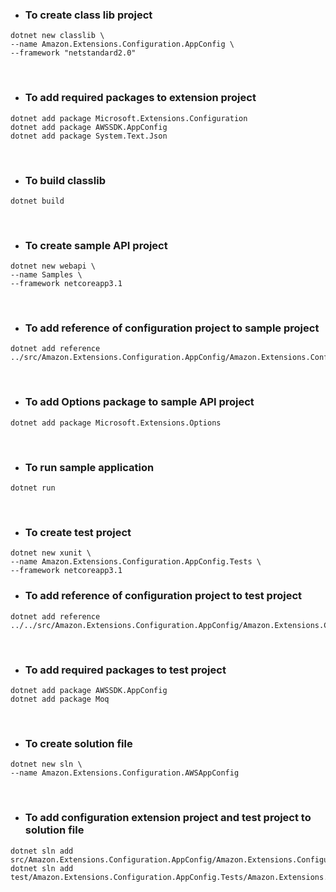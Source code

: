 - ### To create class lib project

```
dotnet new classlib \
--name Amazon.Extensions.Configuration.AppConfig \
--framework "netstandard2.0"
```

<br>

- ### To add required packages to extension project

```
dotnet add package Microsoft.Extensions.Configuration
dotnet add package AWSSDK.AppConfig
dotnet add package System.Text.Json
```

<br>

- ### To build classlib

```
dotnet build
```

<br>

- ### To create sample API project

```
dotnet new webapi \
--name Samples \
--framework netcoreapp3.1
```

<br>

- ### To add reference of configuration project to sample project

```
dotnet add reference ../src/Amazon.Extensions.Configuration.AppConfig/Amazon.Extensions.Configuration.AppConfig.csproj
```

<br>

- ### To add Options package to sample API project

```
dotnet add package Microsoft.Extensions.Options
```

<br>

- ### To run sample application

```
dotnet run
```

<br>

- ### To create test project

```
dotnet new xunit \
--name Amazon.Extensions.Configuration.AppConfig.Tests \
--framework netcoreapp3.1
```

- ### To add reference of configuration project to test project

```
dotnet add reference ../../src/Amazon.Extensions.Configuration.AppConfig/Amazon.Extensions.Configuration.AppConfig.csproj
```

<br>

- ### To add required packages to test project

```
dotnet add package AWSSDK.AppConfig
dotnet add package Moq
```

<br>

- ### To create solution file

```
dotnet new sln \
--name Amazon.Extensions.Configuration.AWSAppConfig
```

<br>

- ### To add configuration extension project and test project to solution file

```
dotnet sln add src/Amazon.Extensions.Configuration.AppConfig/Amazon.Extensions.Configuration.AppConfig.csproj
dotnet sln add test/Amazon.Extensions.Configuration.AppConfig.Tests/Amazon.Extensions.Configuration.AppConfig.Tests.csproj
```

<br>

